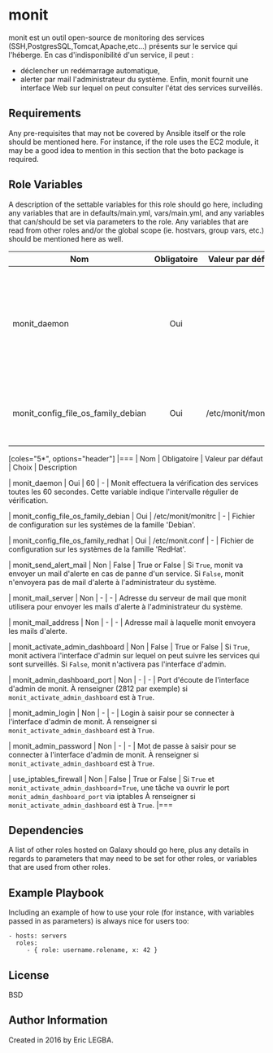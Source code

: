 monit
=========

monit est un outil open-source de monitoring des services (SSH,PostgresSQL,Tomcat,Apache,etc...) présents sur le service qui l'héberge. 
En cas d'indisponibilité d'un service, il peut :
  - déclencher un redémarrage automatique,
  - alerter par mail l'administrateur du système.
Enfin, monit fournit une interface Web sur lequel on peut consulter l'état des services surveillés.

Requirements
------------

Any pre-requisites that may not be covered by Ansible itself or the role should be mentioned here. For instance, if the role uses the EC2 module, it may be a good idea to mention in this section that the boto package is required.

Role Variables
--------------

A description of the settable variables for this role should go here, including any variables that are in defaults/main.yml, vars/main.yml, and any variables that can/should be set via parameters to the role. Any variables that are read from other roles and/or the global scope (ie. hostvars, group vars, etc.) should be mentioned here as well.


| Nom	        | Obligatoire	| Valeur par défaut  | Choix	| Description|
| ------------- |:-------------:| ------------------:|:--------:|:-----------|
| monit_daemon  | Oui		| 60		     |-		|Monit effectuera la vérification des services toutes les 60 secondes.Cette variable indique l'intervalle régulier de vérification.|
|monit_config_file_os_family_debian|Oui		     |/etc/monit/monitrc|-	|Fichier de configuration sur les systèmes de la famille 'Debian'.|

[coles="5*", options="header"]
|===
| Nom | Obligatoire | Valeur par défaut | Choix | Description

| monit_daemon
| Oui
| 60
| -
| Monit effectuera la vérification des services toutes les 60 secondes.
Cette variable indique l'intervalle régulier de vérification.

| monit_config_file_os_family_debian
| Oui
| /etc/monit/monitrc
| -
| Fichier de configuration sur les systèmes de la famille 'Debian'.

| monit_config_file_os_family_redhat
| Oui
| /etc/monit.conf
| -
| Fichier de configuration sur les systèmes de la famille 'RedHat'.

| monit_send_alert_mail
| Non
| False
| True or False
| Si `True`, monit va envoyer un mail d'alerte en cas de panne d'un service.
Si `False`, monit n'envoyera pas de mail d'alerte à l'administrateur du système.

| monit_mail_server
| Non
| -
| -
| Adresse du serveur de mail que monit utilisera pour envoyer les mails d'alerte à l'administrateur du système.

| monit_mail_address
| Non
| -
| -
| Adresse mail à laquelle monit envoyera les mails d'alerte.

| monit_activate_admin_dashboard
| Non
| False
| True or False
| Si `True`, monit activera l'interface d'admin sur lequel on peut suivre les services qui sont surveillés.
Si `False`, monit n'activera pas l'interface d'admin.

| monit_admin_dashboard_port
| Non
| -
| -
| Port d'écoute de l'interface d'admin de monit. 
À renseigner (2812 par exemple) si `monit_activate_admin_dashboard` est à `True`.

| monit_admin_login
| Non
| -
| -
| Login à saisir pour se connecter à l'interface d'admin de monit. 
À renseigner si `monit_activate_admin_dashboard` est à `True`.

| monit_admin_password
| Non
| -
| -
| Mot de passe à saisir pour se connecter à l'interface d'admin de monit. 
À renseigner si `monit_activate_admin_dashboard` est à `True`.

| use_iptables_firewall
| Non
| False
| True or False
| Si `True` et `monit_activate_admin_dashboard`=`True`, une tâche va ouvrir le port `monit_admin_dashboard_port` via iptables
À renseigner si `monit_activate_admin_dashboard` est à `True`.
|===

Dependencies
------------

A list of other roles hosted on Galaxy should go here, plus any details in regards to parameters that may need to be set for other roles, or variables that are used from other roles.

Example Playbook
----------------

Including an example of how to use your role (for instance, with variables passed in as parameters) is always nice for users too:

    - hosts: servers
      roles:
         - { role: username.rolename, x: 42 }

License
-------

BSD

Author Information
------------------

Created in 2016 by Eric LEGBA.
